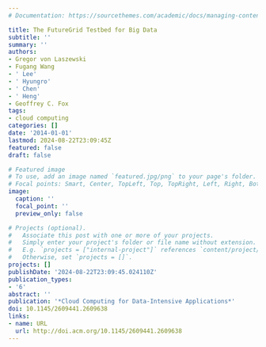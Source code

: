 ```yaml
---
# Documentation: https://sourcethemes.com/academic/docs/managing-content/

title: The FutureGrid Testbed for Big Data
subtitle: ''
summary: ''
authors:
- Gregor von Laszewski
- Fugang Wang
- ' Lee'
- ' Hyungro'
- ' Chen'
- ' Heng'
- Geoffrey C. Fox
tags:
- cloud computing
categories: []
date: '2014-01-01'
lastmod: 2024-08-22T23:09:45Z
featured: false
draft: false

# Featured image
# To use, add an image named `featured.jpg/png` to your page's folder.
# Focal points: Smart, Center, TopLeft, Top, TopRight, Left, Right, BottomLeft, Bottom, BottomRight.
image:
  caption: ''
  focal_point: ''
  preview_only: false

# Projects (optional).
#   Associate this post with one or more of your projects.
#   Simply enter your project's folder or file name without extension.
#   E.g. `projects = ["internal-project"]` references `content/project/deep-learning/index.md`.
#   Otherwise, set `projects = []`.
projects: []
publishDate: '2024-08-22T23:09:45.024110Z'
publication_types:
- '6'
abstract: ''
publication: '*Cloud Computing for Data-Intensive Applications*'
doi: 10.1145/2609441.2609638
links:
- name: URL
  url: http://doi.acm.org/10.1145/2609441.2609638
---
```

